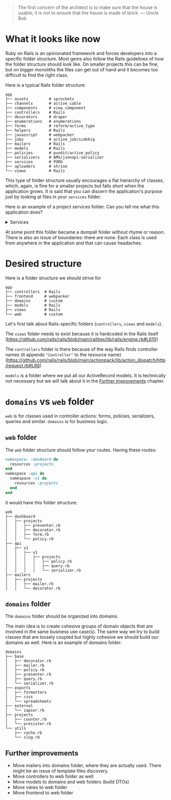 > The first concern of the architect is to make sure that the house is usable; it is not to ensure that the house is made of brick. 
> — Uncle Bob

# What it looks like now
Ruby on Rails is an opinionated framework and forces developers into a specific folder structure. 
Most gems also follow the Rails guidelines of how the folder structure should look like.
On smaller projects this can be fine, but on bigger monoliths the files can get out of hand and it becomes too difficult to find the right class.

Here is a typical Rails folder structure:

```
app
├── assets         # sprockets
├── channels       # active_cable
├── components     # view_component
├── controllers    # Rails 
├── decorators     # draper
├── enumerations   # enumerations
├── forms          # reform/active_type
├── helpers        # Rails
├── javascript     # webpacker
├── jobs           # active_job/sidekiq
├── mailers        # Rails
├── models         # Rails
├── policies       # pundit/active_policy
├── serializers    # AMS/jsonapi-serializer
├── services       # PORO
├── uploaders      # shrine
└── views          # Rails
```

This type of folder structure usually encourages a flat hierarchy of classes, which, again, is fine for a smaller projects but 
falls short when the application grows.
It is said that you can discern the application's purpose just by looking at files in your `services` folder. 

Here is an example of a project services folder. Can you tell me what this application does?

<details>
<summary>Services</summary>

<pre>
<code>
app/services
├── add_points_to_user.rb
├── aes_crypt.rb
├── assign_geo_keywords.rb
├── assign_location_attributes.rb
├── braintree
│   ├── customer_and_token_creator.rb
│   └── webhook_handler.rb
├── calculate_bearing.rb
├── developers
│   └── api
│       └── v1
│           └── process_occupancy_params.rb
├── devise
│   └── strategies
│       └── jwt.rb
├── export_service
│   ├── config.rb
│   ├── generator.rb
│   ├── model.rb
│   └── options_formatter.rb
├── exporter
│   ├── creator.rb
│   └── generator.rb
├── exporters
│   └── csv
│       ├── base.rb
│       └── generator.rb
├── feature.rb
├── filters
│   ├── creator.rb
│   └── updater.rb
├── generate_friends_report.rb
├── indigo
│   ├── cancel_reservation.rb
│   └── create_reservation.rb
├── jwt_serializer.rb
├── locations
│   └── actions.rb
├── loyalty_points_awarder.rb
├── mailgun_notify_email_forwarder.rb
├── merge_parking_places.rb
├── migrations
│   └── file_mover.rb
├── notifications
│   ├── amazon_notifications.rb
│   ├── firebase_notifications.rb
│   ├── sender.rb
│   └── shared_actions.rb
├── parking_place_awarder.rb
├── parking_place_exporter.rb
├── parking_places
│   ├── category_updater.rb
│   ├── country_code_mapper.rb
│   ├── creator.rb
│   ├── exporter.rb
│   ├── generators
│   │   ├── icons
│   │   │   ├── combiner.rb
│   │   │   └── type.rb
│   │   └── icons.rb
│   ├── icon_types.rb
│   ├── icons
│   │   └── updater.rb
│   ├── icons.rb
│   ├── occupancies
│   │   └── setter.rb
│   ├── security_rating.rb
│   └── updater.rb
├── payment_exporter.rb
├── payments
│   └── exporter.rb
├── promiles
│   ├── add_driving_distance.rb
│   ├── build_polyline.rb
│   ├── corridor_search.rb
│   ├── create_or_update_parking_places.rb
│   ├── create_or_update_promiles_locations.rb
│   └── get_route.rb
├── provider_occupancies_service.rb
├── providers
│   ├── client
│   │   └── mdm.rb
│   └── parser
│       ├── a63_france.rb
│       └── mdm.rb
├── request_logs
│   ├── archive_partition.rb
│   ├── create_archive.rb
│   └── create_partition.rb
├── reservations
│   ├── booking_id_generator.rb
│   ├── charger.rb
│   ├── creator.rb
│   ├── emails.rb
│   ├── integrations_caller.rb
│   ├── mails_sender.rb
│   ├── notifications_sender.rb
│   ├── settler.rb
│   ├── status_setter.rb
│   ├── updater.rb
│   ├── users_setter.rb
│   └── voider.rb
├── shared
│   └── filter_suggested.rb
├── stats_maker.rb
├── subscriptions
│   └── actions.rb
├── tln
│   └── number_checker.rb
├── translators
│   └── google.rb
├── units.rb
├── update_user_to_developer.rb
├── user_loyalty_points.rb
├── users
│   ├── actions.rb
│   ├── creator.rb
│   ├── destroyer.rb
│   ├── exporter.rb
│   ├── o_auth_creator.rb
│   ├── retrieve_all_data
│   │   ├── base.rb
│   │   ├── favorites.rb
│   │   ├── friends_list.rb
│   │   ├── notifications.rb
│   │   ├── personal_information.rb
│   │   └── reviews.rb
│   ├── retrieve_all_data.rb
│   └── settings.rb
├── vat_checker.rb
├── version_converter.rb
└── x_server
    ├── add_detour_distance.rb
    ├── add_driving_distance.rb
    ├── base.rb
    ├── build_polyline.rb
    ├── corridor_search.rb
    ├── get_detour_distance.rb
    ├── get_driving_distance.rb
    ├── get_geo_keywords.rb
    ├── get_location_attributes.rb
    ├── get_route.rb
    └── leave_reachable.rb
</code>
</pre>
</details>

At some point this folder became a dumpall folder without rhyme or reason.
There is also an issue of boundaries: there are none. Each class is used from anywhere in the application and that can
cause headaches.

# Desired structure

Here is a folder structure we should strive for

```
app
├── controllers  # Rails 
├── frontend     # webpacker
├── domains      # custom
├── models       # Rails
├── views        # Rails
└── web          # custom
```

Let's first talk about Rails-specific folders (`controllers`, `views` and `models`).

The `views` folder needs to exist because it is hardcoded in the Rails itself (https://github.com/rails/rails/blob/main/railties/lib/rails/engine.rb#L610)

The `controllers` folder is there because of the way Rails finds controller names (it appends `"Controller"` to the resource name) (https://github.com/rails/rails/blob/main/actionpack/lib/action_dispatch/http/request.rb#L88)

`models` is a folder where we put all our ActiveRecord models. It is technically not necessary but we will talk about it in the [Further Improvements](#further-improvements) chapter.


# `domains` vs `web` folder
`web` is for classes used in controller actions: forms, policies, serializers, queries and similar.
`domains` is for business logic.

## `web` folder
The `web` folder structure should follow your routes. Having these routes:

```ruby
namespace: :dasboard do
  resources :projects
end
namespace :api do
  namespace :v1 do
    resources :projects
  end
end
```

it would have this folder structure:

```
web
├── dashboard
│   ├── projects
│   │   ├── presenter.rb
│   │   ├── decorator.rb
│   │   ├── form.rb
│   │   └── policy.rb
├── api
│   ├── v1
│   │   ├── v1
│   │   │   ├── projects
│   │   │   │   ├── policy.rb
│   │   │   │   ├── query.rb
│   │   │   │   └── serializer.rb
├── mailers
│   ├── projects
│   │   ├── mailer.rb
│   │   └── decorator.rb
```

## `domains` folder
The `domains` folder should be organized into domains. 

The main idea is to create cohesive groups of domain objects that are involved in the same business use case(s). The same way we try to build classes that are loosely coupled but highly cohesive we should build our domains as well.
Here is an example of domains folder:

```
domains
├── base
│   ├── decorator.rb
│   ├── mailer.rb
│   ├── policy.rb
│   ├── presenter.rb
│   ├── query.rb
│   └── serializer.rb
├── exports
│   ├── formatters
│   ├── csvs
│   └── spreadsheets
├── external
│   └── zapier.rb
├── projects
│   ├── counter.rb
│   └── presister.rb
└── utils
    ├── cache.rb
    └── slug.rb
```

## Further improvements
* Move mailers into domains folder, where they are actually used. There might be an issue of template files discovery.
* Move controllers to web folder as well
* Move models to domains and web folders (build DTOs)
* Move views to web folder
* Move frontend to web folder
